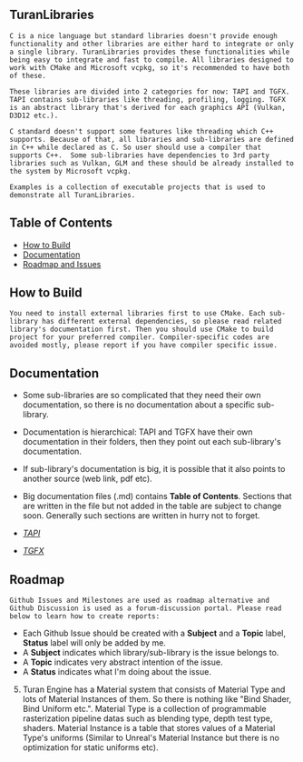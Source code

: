 ## TuranLibraries

    C is a nice language but standard libraries doesn't provide enough functionality and other libraries are either hard to integrate or only a single library. TuranLibraries provides these functionalities while being easy to integrate and fast to compile. All libraries designed to work with CMake and Microsoft vcpkg, so it's recommended to have both of these.

    These libraries are divided into 2 categories for now: TAPI and TGFX. TAPI contains sub-libraries like threading, profiling, logging. TGFX is an abstract library that's derived for each graphics API (Vulkan, D3D12 etc.).

    C standard doesn't support some features like threading which C++ supports. Because of that, all libraries and sub-libraries are defined in C++ while declared as C. So user should use a compiler that supports C++.  Some sub-libraries have dependencies to 3rd party libraries such as Vulkan, GLM and these should be already installed to the system by Microsoft vcpkg.

    Examples is a collection of executable projects that is used to demonstrate all TuranLibraries.

## Table of Contents
* [How to Build](#how-to-build)
* [Documentation](#documentation)
* [Roadmap and Issues](#roadmap)

## How to Build

    You need to install external libraries first to use CMake. Each sub-library has different external dependencies, so please read related library's documentation first. Then you should use CMake to build project for your preferred compiler. Compiler-specific codes are avoided mostly, please report if you have compiler specific issue.

## Documentation

-   Some sub-libraries are so complicated that they need their own documentation, so there is no documentation about a specific sub-library. 
-   Documentation is hierarchical: TAPI and TGFX have their own documentation in their folders, then they point out each sub-library's documentation. 
-   If sub-library's documentation is big, it is possible that it also points to another source (web link, pdf etc).
-   Big documentation files (.md) contains **Table of Contents**. Sections that are written in the file but not added in the table are subject to change soon. Generally such sections are written in hurry not to forget.

-   [*TAPI*](TAPI/TAPI.md)
-   [*TGFX*](TGFXCORE/TGFX.md)

## Roadmap

    Github Issues and Milestones are used as roadmap alternative and Github Discussion is used as a forum-discussion portal. Please read below to learn how to create reports: 
-   Each Github Issue should be created with a **Subject** and a **Topic** label, **Status** label will only be added by me.
-   A **Subject** indicates which library/sub-library is the issue belongs to.
-   A **Topic** indicates very abstract intention of the issue.
-   A **Status** indicates what I'm doing about the issue.

5) Turan Engine has a Material system that consists of Material Type and lots of Material Instances of them. So there is nothing like "Bind Shader, Bind Uniform etc.". Material Type is a collection of programmable rasterization pipeline datas such as blending type, depth test type, shaders. Material Instance is a table that stores values of a Material Type's uniforms (Similar to Unreal's Material Instance but there is no optimization for static uniforms etc). 